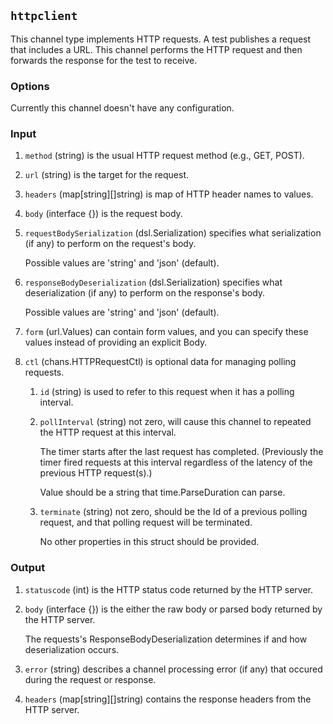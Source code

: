 ## `httpclient`

This channel type implements HTTP requests.  A test publishes a
request that includes a URL.  This channel performs the HTTP
request and then forwards the response for the test to receive.

### Options

Currently this channel doesn't have any configuration.

### Input


1. `method` (string) is the usual HTTP request method (e.g., GET, POST).

1. `url` (string) is the target for the request.

1. `headers` (map[string][]string) is map of HTTP header names to values.

1. `body` (interface {}) is the request body.

1. `requestBodySerialization` (dsl.Serialization) specifies what serialization
    (if any) to perform on the request's body.
    
    Possible values are 'string' and 'json' (default).

1. `responseBodyDeserialization` (dsl.Serialization) specifies what deserialization
    (if any) to perform on the response's body.
    
    Possible values are 'string' and 'json' (default).

1. `form` (url.Values) can contain form values, and you can specify these
    values instead of providing an explicit Body.

1. `ctl` (chans.HTTPRequestCtl) is optional data for managing polling
    requests.

    
    1. `id` (string) is used to refer to this request when it has a polling
        interval.

    1. `pollInterval` (string) not zero, will cause this channel to
        repeated the HTTP request at this interval.
        
        The timer starts after the last request has completed.
        (Previously the timer fired requests at this interval
        regardless of the latency of the previous HTTP request(s).)
        
        Value should be a string that time.ParseDuration can parse.

    1. `terminate` (string) not zero, should be the Id of a previous polling
        request, and that polling request will be terminated.
        
        No other properties in this struct should be provided.

### Output


1. `statuscode` (int) is the HTTP status code returned by the HTTP server.

1. `body` (interface {}) is the either the raw body or parsed body returned by
    the HTTP server.
    
    The requests's ResponseBodyDeserialization determines if
    and how deserialization occurs.

1. `error` (string) describes a channel processing error (if any) that
    occured during the request or response.

1. `headers` (map[string][]string) contains the response headers from the HTTP server.

